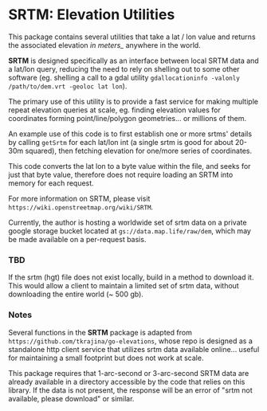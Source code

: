 # SRTM: Elevation Utilities
This package contains several utilities that take a lat / lon value and returns the associated elevation *in meters_* anywhere in the world.

**SRTM** is designed specifically as an interface between local SRTM data and a lat/lon query, reducing the need to rely on shelling out to some other software (eg. shelling a call to a gdal utility `gdallocationinfo -valonly /path/to/dem.vrt -geoloc lat lon`).

The primary use of this utility is to provide a fast service for making multiple repeat elevation queries at scale, eg. finding elevation values for coordinates forming point/line/polygon geometries... or millions of them.

An example use of this code is to first establish one or more srtms' details by calling `getSrtm` for each lat/lon int (a single srtm is good for about 20-30m squared), then fetching elevation for one/more series of coordinates.

This code converts the lat lon to a byte value within the file, and seeks for just that byte value, therefore does not require loading an SRTM into memory for each request.

For more information on SRTM, please visit `https://wiki.openstreetmap.org/wiki/SRTM`.

Currently, the author is hosting a worldwide set of srtm data on a private google storage bucket located at `gs://data.map.life/raw/dem`, which may be made available on a per-request basis.


### TBD
If the srtm (hgt) file does not exist locally, build in a method to download it.  This would allow a client to maintain a limited set of srtm data, without downloading the entire world (~ 500 gb).


### Notes
Several functions in the **SRTM** package is adapted from `https://github.com/tkrajina/go-elevations`, whose repo is designed as a standalone http client service that utilizes srtm data available online... useful for maintaining a small footprint but does not work at scale.

This package requires that 1-arc-second or 3-arc-second SRTM data are already available in a directory accessible by the code that relies on this library.  If the data is not present, the response will be an error of "srtm not available, please download" or similar.
